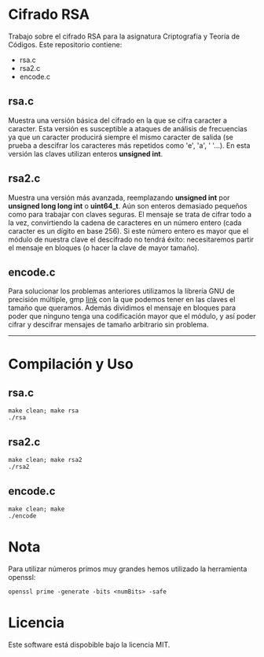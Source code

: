 # Cifrado RSA
Trabajo sobre el cifrado RSA para la asignatura Criptografía y Teoría de Códigos.
Este repositorio contiene:
* rsa.c
* rsa2.c
* encode.c

## rsa.c
Muestra una versión básica del cifrado en la que se cifra caracter a caracter. Esta versión es susceptible a ataques de análisis de frecuencias ya que un caracter producirá siempre el mismo caracter de salida (se prueba a descifrar los caracteres más repetidos como 'e', 'a', ' '...). En esta versión las claves utilizan enteros **unsigned int**.

## rsa2.c
Muestra una versión más avanzada, reemplazando **unsigned int** por **unsigned long long int** o **uint64_t**. Aún son enteros demasiado pequeños como para trabajar con claves seguras. El mensaje se trata de cifrar todo a la vez, convirtiendo la cadena de caracteres en un número entero (cada caracter es un dígito en base 256). Si este número entero es mayor que el módulo de nuestra clave el descifrado no tendrá éxito: necesitaremos partir el mensaje en bloques (o hacer la clave de mayor tamaño).

## encode.c
Para solucionar los problemas anteriores utilizamos la librería GNU de precisión múltiple, gmp [link](https://gmplib.org) con la que podemos tener en las claves el tamaño que queramos. Además dividimos el mensaje en bloques para poder que ninguno tenga una codificación mayor que el módulo, y así poder cifrar y descifrar mensajes de tamaño arbitrario sin problema.

---
# Compilación y Uso

## rsa.c
```
make clean; make rsa
./rsa
```

## rsa2.c
```
make clean; make rsa2
./rsa2
```

## encode.c
```
make clean; make
./encode
```

# Nota
Para utilizar números primos muy grandes hemos utilizado la herramienta openssl:
```
openssl prime -generate -bits <numBits> -safe
```
# Licencia
Este software está dispobible bajo la licencia MIT.
